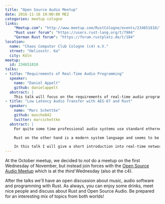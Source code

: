 ```yaml
---
title: "Open Source Audio Meetup"
date: 2016-11-16 19:00:00 MEZ
categories: meetup cologne
links:
    "Meetup.com": "http://www.meetup.com/RustCologne/events/234651810/"
    "Rust user forum": "https://users.rust-lang.org/t/7904"
    "German Rust forum": "https://forum.rustplatz.de/t/184"
location:
  name: "Chaos Computer Club Cologne (c4) e.V."
  street: "Heliosstr. 6a"
  city: Köln
meetup:
  id: 234651810
talks:
- title: "Requirements of Real-Time Audio Programming"
  speaker:
    name: "Daniel Appelt"
    github: danielappelt
  abstract: |
    This talk will focus on the requirements of real-time audio programming. On a high-level, I would like to explain why rust seems to be a better choice for that subject than many other new generation languages.
- title: "Low Latency Audio Transfer with AES-67 and Rust"
  speaker:
    name: "Marc Schettke"
    github: masche842
    twitter: marcschettke
  abstract: |
    For quite some time professional audio systems use standard ethernet to transport audio data reliable and with very low latency (real-time). However, as proprietary technology has been used, interoperability was an issue. To resolve this, the Audio Engineering Society (AES) defined a minimal set of requirements in an open standard named AES-67. Since its publication in 2013 it has been implemented by many manufacturers but still lacks an open source implementation.

    Rust on the other hand is a modern system language and seems to be an ideal candidate for this, because it is safe, fast and can be used to develop for many targets from small microcontrollers to full-fledged high performance architectures.

    In this talk I will give a short introduction into real-time networks for professional audio applications and the AES-67 standard. I will then walk through my ideas for an open source implementation called "rs-sixty-seven" and what challenges I see. Finally I like to collect your thoughts and suggestions.
---
```

At the October meetup, we decided to _not_ do a meetup on the first Wednesday of November, but instead join forces with the [Open Source Audio Meetup](http://cologne.linuxaudio.org/doku.php) which is at the _third_ Wednesday (also at the c4).

After the talks we'll have an open discussion about music, audio software and programming with Rust. As always, you can enjoy some drinks, meet nice people and discuss about Rust and Open Source Audio. Be prepared for an interesting mix of topics from both worlds!
